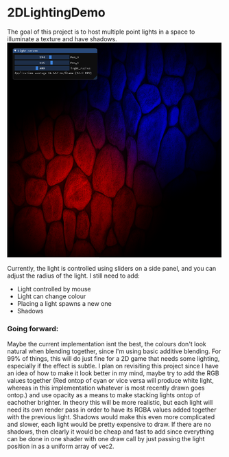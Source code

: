 # 2DLightingDemo
The goal of this project is to host multiple point lights in a space to illuminate a texture and have shadows.
<img src="2DLightingDemo/assets/demo.PNG" width="500"/>

Currently, the light is controlled using sliders on a side panel, and you can adjust the radius of the light.
I still need to add:
<ul>
  <li>Light controlled by mouse</li>
  <li>Light can change colour</li>
  <li>Placing a light spawns a new one</li>
  <li>Shadows</li>
</ul>

### Going forward:
Maybe the current implementation isnt the best, the colours don't look natural when blending together, since I'm using basic additive blending.
For 99% of things, this will do just fine for a 2D game that needs some lighting, especially if the effect is subtle.
I plan on revisiting this project since I have an idea of how to make it look better in my mind, maybe try to add the RGB values together (Red ontop of cyan or vice versa will produce white light, whereas in this implementation whatever is most recently drawn goes ontop.) and use opacity as a means to make stacking lights ontop of eachother brighter. In theory this will be more realistic, but each light will need its own render pass in order to have its RGBA values added together with the previous light. Shadows would make this even more complicated and slower, each light would be pretty expensive to draw. If there are no shadows, then clearly it would be cheap and fast to add since everything can be done in one shader with one draw call by just passing the light position in as a uniform array of vec2.
